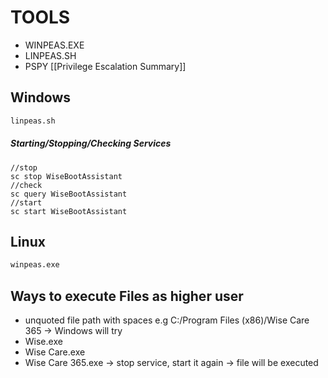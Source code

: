 # TOOLS
- WINPEAS.EXE
- LINPEAS.SH
- PSPY
[[Privilege Escalation Summary]]
## Windows
```bash
linpeas.sh
```
##### Starting/Stopping/Checking Services
```
//stop
sc stop WiseBootAssistant
//check
sc query WiseBootAssistant
//start
sc start WiseBootAssistant
```
## Linux
```bash
winpeas.exe
```

## Ways to execute Files as higher user
- unquoted file path with spaces
e.g C:/Program Files (x86)/Wise Care 365
-> Windows will try
- Wise.exe
- Wise Care.exe
- Wise Care 365.exe
-> stop service, start it again -> file will be executed

